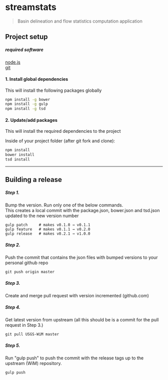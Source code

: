 ﻿# streamstats

> Basin delineation and flow statistics computation application

## Project setup

##### required software
[node.js](http://nodejs.org)  
[git](https://git-scm.com/)   

#### 1.  Install global dependencies
This will install the following packages globally

```bash
npm install -g bower
npm install -g gulp
npm install -g tsd
```

#### 2.  Update/add packages
This will install the required dependencies to the project

Inside of your project folder (after git fork and clone):
```bash
npm install
bower install
tsd install
```

------

## Building a release


##### Step 1.
Bump the version.  Run only one of the below commands.  
This creates a local commit with the package.json, bower.json and tsd.json updated to the new version number

```
gulp patch     # makes v0.1.0 → v0.1.1
gulp feature   # makes v0.1.1 → v0.2.0
gulp release   # makes v0.2.1 → v1.0.0
```

##### Step 2.   
 Push the commit that contains the json files with bumped versions to your personal github repo 
 
```
git push origin master
```

##### Step 3.   
 Create and merge pull request with version incremented (github.com)

##### Step 4.  
Get latest version from upstream (all this should be is a commit for the pull request in Step 3.) 

```
git pull USGS-WiM master
```

##### Step 5.   
Run "gulp push" to push the commit with the release tags up to the upstream (WiM) repository.

```
gulp push
```